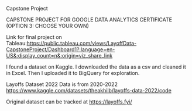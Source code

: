 Capstone Project

CAPSTONE PROJECT FOR GOOGLE DATA ANALYTICS CERTIFICATE (OPTION 3: CHOOSE YOUR OWN)

Link for final project on Tableau:https://public.tableau.com/views/LayoffData-CapstoneProject/Dashboard1?:language=en-US&:display_count=n&:origin=viz_share_link

I found a dataset on Kaggle. I downloaded the data as a csv and cleaned it in Excel. Then I uploaded it to BigQuery for exploration.

Layoffs Dataset 2022 
Data is from 2020-2022
https://www.kaggle.com/datasets/theakhilb/layoffs-data-2022/code

Original dataset can be tracked at https://layoffs.fyi/
